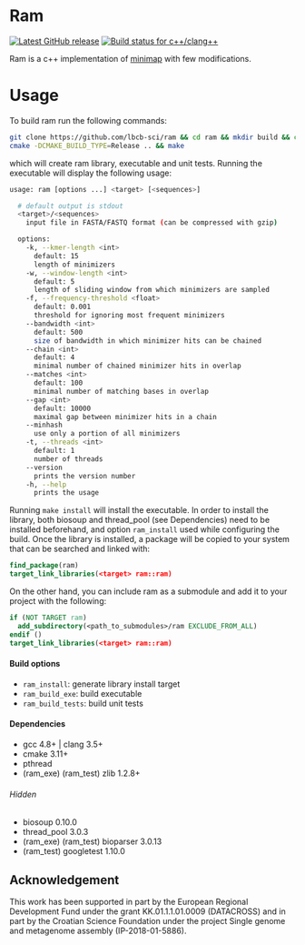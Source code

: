 # Ram

[![Latest GitHub release](https://img.shields.io/github/release/lbcb-sci/ram.svg)](https://github.com/lbcb-sci/ram/releases/latest)
[![Build status for c++/clang++](https://travis-ci.com/lbcb-sci/ram.svg?branch=master)](https://travis-ci.com/lbcb-sci/ram)

Ram is a c++ implementation of [minimap](https://github.com/lh3/minimap) with few modifications.

# Usage

To build ram run the following commands:

```bash
git clone https://github.com/lbcb-sci/ram && cd ram && mkdir build && cd build
cmake -DCMAKE_BUILD_TYPE=Release .. && make
```

which will create ram library, executable and unit tests. Running the executable will display the following usage:

```bash
usage: ram [options ...] <target> [<sequences>]

  # default output is stdout
  <target>/<sequences>
    input file in FASTA/FASTQ format (can be compressed with gzip)

  options:
    -k, --kmer-length <int>
      default: 15
      length of minimizers
    -w, --window-length <int>
      default: 5
      length of sliding window from which minimizers are sampled
    -f, --frequency-threshold <float>
      default: 0.001
      threshold for ignoring most frequent minimizers
    --bandwidth <int>
      default: 500
      size of bandwidth in which minimizer hits can be chained
    --chain <int>
      default: 4
      minimal number of chained minimizer hits in overlap
    --matches <int>
      default: 100
      minimal number of matching bases in overlap
    --gap <int>
      default: 10000
      maximal gap between minimizer hits in a chain
    --minhash
      use only a portion of all minimizers
    -t, --threads <int>
      default: 1
      number of threads
    --version
      prints the version number
    -h, --help
      prints the usage
```

Running `make install` will install the executable. In order to install the library, both biosoup and thread_pool (see Dependencies) need to be installed beforehand, and option `ram_install` used while configuring the build. Once the library is installed, a package will be copied to your system that can be searched and linked with:

```cmake
find_package(ram)
target_link_libraries(<target> ram::ram)
```

On the other hand, you can include ram as a submodule and add it to your project with the following:

```cmake
if (NOT TARGET ram)
  add_subdirectory(<path_to_submodules>/ram EXCLUDE_FROM_ALL)
endif ()
target_link_libraries(<target> ram::ram)
```

#### Build options

- `ram_install`: generate library install target
- `ram_build_exe`: build executable
- `ram_build_tests`: build unit tests

#### Dependencies

- gcc 4.8+ | clang 3.5+
- cmake 3.11+
- pthread
- (ram_exe) (ram_test) zlib 1.2.8+

###### Hidden

- biosoup 0.10.0
- thread_pool 3.0.3
- (ram_exe) (ram_test) bioparser 3.0.13
- (ram_test) googletest 1.10.0

## Acknowledgement

This work has been supported in part by the European Regional Development Fund under the grant KK.01.1.1.01.0009 (DATACROSS) and in part by the Croatian Science Foundation under the project Single genome and metagenome assembly (IP-2018-01-5886).
